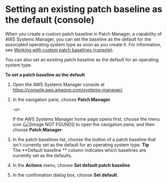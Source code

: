# Setting an existing patch baseline as the default \(console\)<a name="set-default-patch-baseline"></a>

When you create a custom patch baseline in Patch Manager, a capability of AWS Systems Manager, you can set the baseline as the default for the associated operating system type as soon as you create it\. For information, see [Working with custom patch baselines \(console\)](sysman-patch-baseline-console.md)\.

You can also set an existing patch baseline as the default for an operating system type\.

**To set a patch baseline as the default**

1. Open the AWS Systems Manager console at [https://console\.aws\.amazon\.com/systems\-manager/](https://console.aws.amazon.com/systems-manager/)\.

1. In the navigation pane, choose **Patch Manager**\.

   \-or\-

   If the AWS Systems Manager home page opens first, choose the menu icon \(![\[Image NOT FOUND\]](http://docs.aws.amazon.com/systems-manager/latest/userguide/images/menu-icon-small.png)\) to open the navigation pane, and then choose **Patch Manager**\.

1. In the patch baselines list, choose the button of a patch baseline that isn't currently set as the default for an operating system type\.
**Tip**  
The **Default baseline ** column indicates which baselines are currently set as the defaults\.

1. In the **Actions** menu, choose **Set default patch baseline**\.

1. In the confirmation dialog box, choose **Set default**\.